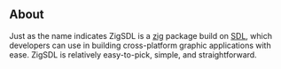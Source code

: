## About
Just as the name indicates ZigSDL is a [zig](https://ziglang.org/) package build on [SDL](https://www.libsdl.org/), which developers can use in building cross-platform graphic applications with ease. ZigSDL is relatively easy-to-pick, simple, and straightforward.
